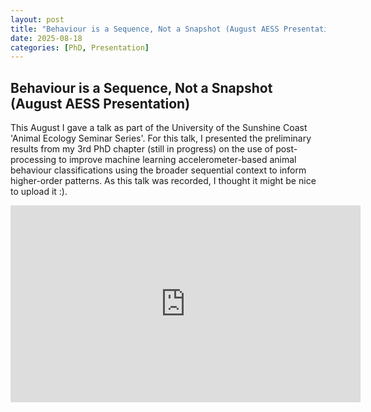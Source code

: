 ```yaml
---
layout: post
title: "Behaviour is a Sequence, Not a Snapshot (August AESS Presentation)"
date: 2025-08-18
categories: [PhD, Presentation]
---
```


## Behaviour is a Sequence, Not a Snapshot (August AESS Presentation)

This August I gave a talk as part of the University of the Sunshine Coast 'Animal Ecology Seminar Series'. For this talk, I presented the preliminary results from my 3rd PhD chapter (still in progress) on the use of post-processing to improve machine learning accelerometer-based animal behaviour classifications using the broader sequential context to inform higher-order patterns. As this talk was recorded, I thought it might be nice to upload it :).

<div style="text-align: center;">
<iframe width="560" height="315" src="https://www.youtube.com/embed/hJoAGsBhdO8?si=TdIJK8ke6LXgjuPa" frameborder="0" allowfullscreen></iframe>
</div>
